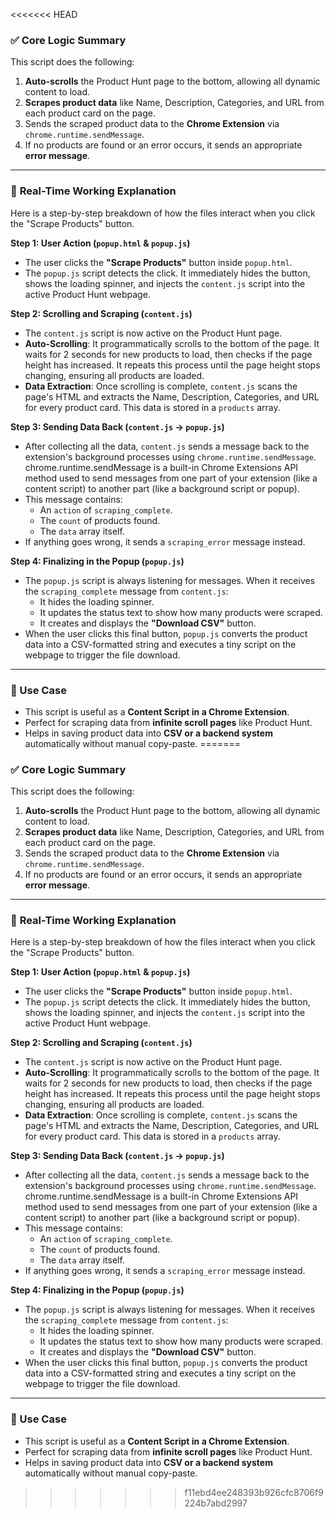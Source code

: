 <<<<<<< HEAD
### ✅ **Core Logic Summary**

This script does the following:

1. **Auto-scrolls** the Product Hunt page to the bottom, allowing all dynamic content to load.
2. **Scrapes product data** like Name, Description, Categories, and URL from each product card on the page.
3. Sends the scraped product data to the **Chrome Extension** via `chrome.runtime.sendMessage`.
4. If no products are found or an error occurs, it sends an appropriate **error message**.

---

### 🔁 **Real-Time Working Explanation**

Here is a step-by-step breakdown of how the files interact when you click the "Scrape Products" button.

**Step 1: User Action (`popup.html` & `popup.js`)**
- The user clicks the **"Scrape Products"** button inside `popup.html`.
- The `popup.js` script detects the click. It immediately hides the button, shows the loading spinner, and injects the `content.js` script into the active Product Hunt webpage.

**Step 2: Scrolling and Scraping (`content.js`)**
- The `content.js` script is now active on the Product Hunt page.
- **Auto-Scrolling**: It programmatically scrolls to the bottom of the page. It waits for 2 seconds for new products to load, then checks if the page height has increased. It repeats this process until the page height stops changing, ensuring all products are loaded.
- **Data Extraction**: Once scrolling is complete, `content.js` scans the page's HTML and extracts the Name, Description, Categories, and URL for every product card. This data is stored in a `products` array.

**Step 3: Sending Data Back (`content.js` -> `popup.js`)**
- After collecting all the data, `content.js` sends a message back to the extension's background processes using `chrome.runtime.sendMessage`. chrome.runtime.sendMessage is a built-in Chrome Extensions API method used to send messages from one part of your extension (like a content script) to another part (like a background script or popup).
- This message contains:
  - An `action` of `scraping_complete`.
  - The `count` of products found.
  - The `data` array itself.
- If anything goes wrong, it sends a `scraping_error` message instead.

**Step 4: Finalizing in the Popup (`popup.js`)**
- The `popup.js` script is always listening for messages. When it receives the `scraping_complete` message from `content.js`:
  - It hides the loading spinner.
  - It updates the status text to show how many products were scraped.
  - It creates and displays the **"Download CSV"** button.
- When the user clicks this final button, `popup.js` converts the product data into a CSV-formatted string and executes a tiny script on the webpage to trigger the file download.

---

### 🧠 Use Case

* This script is useful as a **Content Script in a Chrome Extension**.
* Perfect for scraping data from **infinite scroll pages** like Product Hunt.
* Helps in saving product data into **CSV or a backend system** automatically without manual copy-paste.
=======
### ✅ **Core Logic Summary**

This script does the following:

1. **Auto-scrolls** the Product Hunt page to the bottom, allowing all dynamic content to load.
2. **Scrapes product data** like Name, Description, Categories, and URL from each product card on the page.
3. Sends the scraped product data to the **Chrome Extension** via `chrome.runtime.sendMessage`.
4. If no products are found or an error occurs, it sends an appropriate **error message**.

---

### 🔁 **Real-Time Working Explanation**

Here is a step-by-step breakdown of how the files interact when you click the "Scrape Products" button.

**Step 1: User Action (`popup.html` & `popup.js`)**
- The user clicks the **"Scrape Products"** button inside `popup.html`.
- The `popup.js` script detects the click. It immediately hides the button, shows the loading spinner, and injects the `content.js` script into the active Product Hunt webpage.

**Step 2: Scrolling and Scraping (`content.js`)**
- The `content.js` script is now active on the Product Hunt page.
- **Auto-Scrolling**: It programmatically scrolls to the bottom of the page. It waits for 2 seconds for new products to load, then checks if the page height has increased. It repeats this process until the page height stops changing, ensuring all products are loaded.
- **Data Extraction**: Once scrolling is complete, `content.js` scans the page's HTML and extracts the Name, Description, Categories, and URL for every product card. This data is stored in a `products` array.

**Step 3: Sending Data Back (`content.js` -> `popup.js`)**
- After collecting all the data, `content.js` sends a message back to the extension's background processes using `chrome.runtime.sendMessage`. chrome.runtime.sendMessage is a built-in Chrome Extensions API method used to send messages from one part of your extension (like a content script) to another part (like a background script or popup).
- This message contains:
  - An `action` of `scraping_complete`.
  - The `count` of products found.
  - The `data` array itself.
- If anything goes wrong, it sends a `scraping_error` message instead.

**Step 4: Finalizing in the Popup (`popup.js`)**
- The `popup.js` script is always listening for messages. When it receives the `scraping_complete` message from `content.js`:
  - It hides the loading spinner.
  - It updates the status text to show how many products were scraped.
  - It creates and displays the **"Download CSV"** button.
- When the user clicks this final button, `popup.js` converts the product data into a CSV-formatted string and executes a tiny script on the webpage to trigger the file download.

---

### 🧠 Use Case

* This script is useful as a **Content Script in a Chrome Extension**.
* Perfect for scraping data from **infinite scroll pages** like Product Hunt.
* Helps in saving product data into **CSV or a backend system** automatically without manual copy-paste.
>>>>>>> f11ebd4ee248393b926cfc8706f9224b7abd2997
